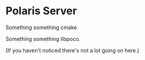Polaris Server
====

Something something cmake.

Something something libpoco.

(If you haven't noticed there's not a lot going on here.)